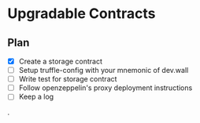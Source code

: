 # Upgradable Contracts

## Plan
- [x] Create a storage contract
- [ ] Setup truffle-config with your mnemonic of dev.wall
- [ ] Write test for storage contract
- [ ] Follow openzeppelin's proxy deployment instructions
- [ ] Keep a log

.
